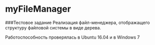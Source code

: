 # myFileManager

###Тестовое задание
Реализация файл-менеджера, отображащего структуру файловой системы
в виде дерева.

Работоспособность проверялась в Ubuntu 16.04 и в Windows 7
